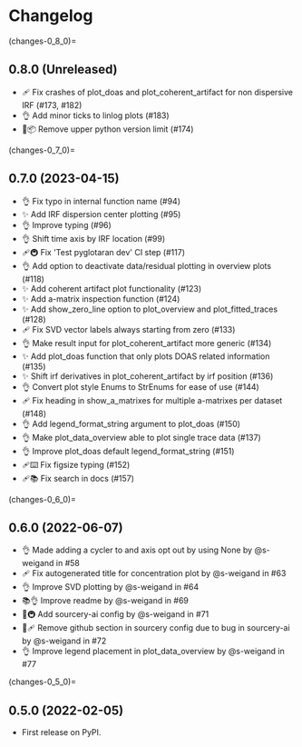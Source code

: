 # Changelog

(changes-0_8_0)=

## 0.8.0 (Unreleased)

- 🩹 Fix crashes of plot_doas and plot_coherent_artifact for non dispersive IRF (#173, #182)
- 👌 Add minor ticks to linlog plots (#183)
- 🚧📦 Remove upper python version limit (#174)

(changes-0_7_0)=

## 0.7.0 (2023-04-15)

- 👌 Fix typo in internal function name (#94)
- ✨ Add IRF dispersion center plotting (#95)
- 👌 Improve typing (#96)
- 👌 Shift time axis by IRF location (#99)
- 🩹🚇 Fix 'Test pyglotaran dev' CI step (#117)
- 👌 Add option to deactivate data/residual plotting in overview plots (#118)
- ✨ Add coherent artifact plot functionality (#123)
- ✨ Add a-matrix inspection function (#124)
- ✨ Add show_zero_line option to plot_overview and plot_fitted_traces (#128)
- 🩹 Fix SVD vector labels always starting from zero (#133)
- 👌 Make result input for plot_coherent_artifact more generic (#134)
- ✨ Add plot_doas function that only plots DOAS related information (#135)
- ✨ Shift irf derivatives in plot_coherent_artifact by irf position (#136)
- 👌 Convert plot style Enums to StrEnums for ease of use (#144)
- 🩹 Fix heading in show_a_matrixes for multiple a-matrixes per dataset (#148)
- 👌 Add legend_format_string argument to plot_doas (#150)
- 👌 Make plot_data_overview able to plot single trace data (#137)
- 👌 Improve plot_doas default legend_format_string (#151)
- 🩹⌨️ Fix figsize typing (#152)
- 🩹📚 Fix search in docs (#157)

(changes-0_6_0)=

## 0.6.0 (2022-06-07)

- 👌 Made adding a cycler to and axis opt out by using None by @s-weigand in #58
- 🩹 Fix autogenerated title for concentration plot by @s-weigand in #63
- 👌 Improve SVD plotting by @s-weigand in #64
- 📚👌 Improve readme by @s-weigand in #69
- 🔧🚇 Add sourcery-ai config by @s-weigand in #71
- 🔧🩹 Remove github section in sourcery config due to bug in sourcery-ai by @s-weigand in #72
- 👌 Improve legend placement in plot_data_overview by @s-weigand in #77

(changes-0_5_0)=

## 0.5.0 (2022-02-05)

- First release on PyPI.
